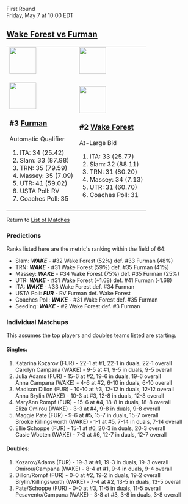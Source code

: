 First Round  
Friday, May 7 at 10:00 EDT
## [Wake Forest vs Furman](https://www.ncaa.com/game/5833664) 

<table>  
<tr><td><a href="../index.md"><img src="https://www.ncaa.com/sites/default/files/images/logos/schools/f/furman.70.png" width="70" height="70" /></a></td><td><a href="../index.md"><img src="https://www.ncaa.com/sites/default/files/images/logos/schools/w/wake-forest.70.png" width="70" height="70" /></a></td></tr>  
<tr><td>  

<a href="../index.md"><img src="https://www.ncaa.com/sites/default/files/images/logos/schools/f/furman.70.png" width="70" height="70" /></a>  

<h3>#3 <a href="../index.md">Furman</a></h3>  

Automatic Qualifier  

<ol>  
<li>ITA: 34 (25.42)</li>  
<li>Slam: 33 (87.98)</li>  
<li>TRN: 35 (79.59)</li>  
<li>Massey: 35 (7.09)</li>  
<li>UTR: 41 (59.02)</li>  
<li>USTA Poll: RV</li>  
<li>Coaches Poll: 35</li>  
</ol>  

</td><td>  

<a href="../index.md"><img src="https://www.ncaa.com/sites/default/files/images/logos/schools/w/wake-forest.70.png" width="70" height="70" /></a>  

<h3>#2 <a href="../index.md">Wake Forest</a></h3>  

At-Large Bid  

<ol>  
<li>ITA: 33 (25.77)</li>  
<li>Slam: 32 (88.11)</li>  
<li>TRN: 31 (80.20)</li>  
<li>Massey: 34 (7.13)</li>  
<li>UTR: 31 (60.70)</li>  
<li>Coaches Poll: 31</li>  
</ol>  

</td></tr></table>  

Return to [List of Matches](../index.md)  

### Predictions  

Ranks listed here are the metric's ranking within the field of 64:  
- Slam: ***WAKE*** - #32 Wake Forest (52%) def. #33 Furman (48%)  
- TRN: ***WAKE*** - #31 Wake Forest (59%) def. #35 Furman (41%)  
- Massey: ***WAKE*** - #34 Wake Forest (75%) def. #35 Furman (25%)  
- UTR: ***WAKE*** - #31 Wake Forest (+1.68) def. #41 Furman (-1.68)  
- ITA: ***WAKE*** - #33 Wake Forest def. #34 Furman  
- USTA Poll: ***FUR*** - RV Furman def. Wake Forest  
- Coaches Poll: ***WAKE*** - #31 Wake Forest def. #35 Furman  
- Seeding: ***WAKE*** - #2 Wake Forest def. #3 Furman  

### Individual Matchups  

This assumes the top players and doubles teams listed are starting.  

#### Singles:  
1. Katarina Kozarov (FUR) - 22-1 at #1, 22-1 in duals, 22-1 overall  
   Carolyn Campana (WAKE) - 9-5 at #1, 9-5 in duals, 9-5 overall
2. Julia Adams (FUR) - 15-6 at #2, 19-6 in duals, 19-6 overall  
   Anna Campana (WAKE) - 4-6 at #2, 6-10 in duals, 6-10 overall
3. Madison Dillon (FUR) - 10-10 at #3, 12-12 in duals, 12-12 overall  
   Anna Brylin (WAKE) - 10-3 at #3, 12-8 in duals, 12-8 overall
4. MaryAnn Rompf (FUR) - 15-6 at #4, 18-8 in duals, 18-8 overall  
   Eliza Omirou (WAKE) - 3-3 at #4, 9-8 in duals, 9-8 overall
5. Maggie Pate (FUR) - 9-6 at #5, 15-7 in duals, 15-7 overall  
   Brooke Killingsworth (WAKE) - 1-1 at #5, 7-14 in duals, 7-14 overall
6. Ellie Schoppe (FUR) - 15-1 at #6, 20-3 in duals, 20-3 overall  
   Casie Wooten (WAKE) - 7-3 at #6, 12-7 in duals, 12-7 overall

#### Doubles:  
1. Kozarov/Adams (FUR) - 19-3 at #1, 19-3 in duals, 19-3 overall  
   Omirou/Campana (WAKE) - 8-4 at #1, 9-4 in duals, 9-4 overall
2. Dillon/Rompf (FUR) - 0-0 at #2, 19-2 in duals, 19-2 overall  
   Brylin/Killingsworth (WAKE) - 7-4 at #2, 13-5 in duals, 13-5 overall
3. Pate/Schoppe (FUR) - 0-0 at #3, 11-5 in duals, 11-5 overall  
   Pesavento/Campana (WAKE) - 3-8 at #3, 3-8 in duals, 3-8 overall